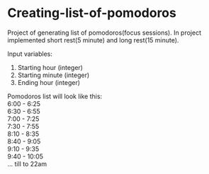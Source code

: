 # Creating-list-of-pomodoros
Project of generating list of pomodoros(focus sessions). In project implemented short rest(5 minute) and long rest(15 minute).<br />

Input variables: <br />
1) Starting hour (integer)<br />
2) Starting minute (integer)<br />
3) Ending hour (integer)<br />

Pomodoros list will look like this:<br />
6:00 - 6:25<br />
6:30 - 6:55<br />
7:00 - 7:25<br />
7:30 - 7:55<br />
8:10 - 8:35<br />
8:40 - 9:05<br />
9:10 - 9:35<br />
9:40 - 10:05<br />
...
till to 22am
